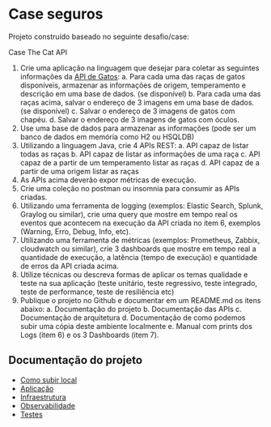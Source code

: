 # Case seguros

Projeto construído baseado no seguinte desafio/case:

Case The Cat API

1. Crie uma aplicação na linguagem que desejar para coletar as seguintes informações da [API
de Gatos](https://thecatapi.com/):
a. Para cada uma das raças de gatos disponíveis, armazenar as informações de
origem, temperamento e descrição em uma base de dados. (se disponível)
b. Para cada uma das raças acima, salvar o endereço de 3 imagens em uma base de
dados. (se disponível)
c. Salvar o endereço de 3 imagens de gatos com chapéu.
d. Salvar o endereço de 3 imagens de gatos com óculos.
2. Use uma base de dados para armazenar as informações (pode ser um banco de dados em
memória como H2 ou HSQLDB)
3. Utilizando a linguagem Java, crie 4 APIs REST:
a. API capaz de listar todas as raças
b. API capaz de listar as informações de uma raça
c. API capaz de a partir de um temperamento listar as raças
d. API capaz de a partir de uma origem listar as raças
4. As APIs acima deverão expor métricas de execução.
5. Crie uma coleção no postman ou insomnia para consumir as APIs criadas.
6. Utilizando uma ferramenta de logging (exemplos: Elastic Search, Splunk, Graylog ou
similar), crie uma query que mostre em tempo real os eventos que acontecem na
execução da API criada no item 6, exemplos (Warning, Erro, Debug, Info, etc).
7. Utilizando uma ferramenta de métricas (exemplos: Prometheus, Zabbix, cloudwatch ou
similar), crie 3 dashboards que mostre em tempo real a quantidade de execução, a latência
(tempo de execução) e quantidade de erros da API criada acima.
8. Utilize técnicas ou descreva formas de aplicar os temas qualidade e teste na sua
aplicação (teste unitário, teste regressivo, teste integrado, teste de performance, teste de
resiliência etc)
9. Publique o projeto no Github e documentar em um README.md os itens abaixo:
a. Documentação do projeto
b. Documentação das APIs
c. Documentação de arquitetura
d. Documentação de como podemos subir uma cópia deste ambiente localmente
e. Manual com prints dos Logs (item 6) e os 3 Dashboards (item 7).

## Documentação do projeto

- [Como subir local](./docs/START.md)
- [Aplicação](./docs/APP.md)
- [Infraestrutura](./docs/INFRA.md)
- [Observabilidade](./docs/OBSERVABILITY.md)
- [Testes](./docs/TESTES.md)

